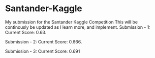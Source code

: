 # Santander-Kaggle
My submission for the Santander Kaggle Competition
This will be continously be updated as I learn more, and implement.
Submission - 1: Current Score: 0.63. 

Submission - 2: Current Score: 0.666.

Submission - 3: Current Score: 0.691
